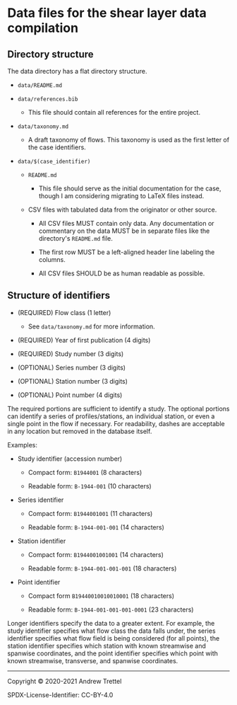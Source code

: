 Data files for the shear layer data compilation
===============================================


## Directory structure

The data directory has a flat directory structure.

- `data/README.md`

- `data/references.bib`

    - This file should contain all references for the entire project.

- `data/taxonomy.md`

    - A draft taxonomy of flows.  This taxonomy is used as the first letter of
      the case identifiers.

- `data/$(case_identifier)`

    - `README.md`

        - This file should serve as the initial documentation for the case,
          though I am considering migrating to LaTeX files instead.

    - CSV files with tabulated data from the originator or other source.

        - All CSV files MUST contain only data.  Any documentation or
          commentary on the data MUST be in separate files like the directory's
          `README.md` file.
        
        - The first row MUST be a left-aligned header line labeling the
          columns.
        
        - All CSV files SHOULD be as human readable as possible.


## Structure of identifiers

- (REQUIRED) Flow class (1 letter)

    - See `data/taxonomy.md` for more information.

- (REQUIRED) Year of first publication (4 digits)

- (REQUIRED) Study number (3 digits)

- (OPTIONAL) Series number (3 digits)

- (OPTIONAL) Station number (3 digits)

- (OPTIONAL) Point number (4 digits)

The required portions are sufficient to identify a study.  The optional
portions can identify a series of profiles/stations, an individual station, or
even a single point in the flow if necessary.  For readability, dashes are
acceptable in any location but removed in the database itself.

Examples:

- Study identifier (accession number)

    - Compact form: `B1944001` (8 characters)

    - Readable form: `B-1944-001` (10 characters)

- Series identifier

    - Compact form: `B1944001001` (11 characters)

    - Readable form: `B-1944-001-001` (14 characters)

- Station identifier

    - Compact form: `B1944001001001` (14 characters)

    - Readable form: `B-1944-001-001-001` (18 characters)

- Point identifier

    - Compact form `B19440010010010001` (18 characters)

    - Readable form: `B-1944-001-001-001-0001` (23 characters)

Longer identifiers specify the data to a greater extent.  For example, the
study identifier specifies what flow class the data falls under, the series
identifier specifies what flow field is being considered (for all points), the
station identifier specifies which station with known streamwise and spanwise
coordinates, and the point identifier specifies which point with known
streamwise, transverse, and spanwise coordinates.


-------------------------------------------------------------------------------

Copyright © 2020-2021 Andrew Trettel

SPDX-License-Identifier: CC-BY-4.0
